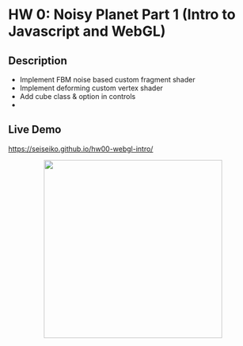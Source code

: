 # HW 0: Noisy Planet Part 1 (Intro to Javascript and WebGL)

## Description

- Implement FBM noise based custom fragment shader 
- Implement deforming custom vertex shader
- Add cube class & option in controls
- 
## Live Demo 

https://seiseiko.github.io/hw00-webgl-intro/

<p align="center">
  <img width="360" height="360" src="https://github.com/seiseiko/hw00-webgl-intro/blob/master/screenshot.png">
</p>
